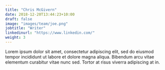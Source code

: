 ```yaml
---
title: "Chris McGivern"
date: 2018-12-20T13:44:23+10:00
draft: false
image: "images/team/joe.png"
jobtitle: "Writer"
linkedinurl: "https://www.linkedin.com/"
weight: 3
---
```


Lorem ipsum dolor sit amet, consectetur adipiscing elit, sed do eiusmod tempor incididunt ut labore et dolore magna aliqua. Bibendum arcu vitae elementum curabitur vitae nunc sed. Tortor at risus viverra adipiscing at in.
